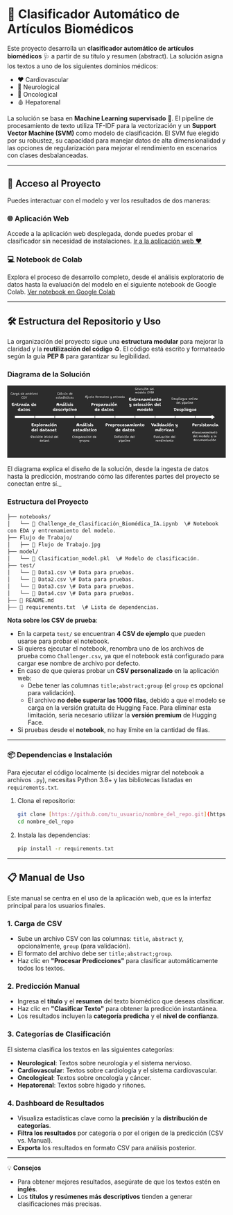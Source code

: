 # 🧠 Clasificador Automático de Artículos Biomédicos

Este proyecto desarrolla un **clasificador automático de artículos biomédicos** 🩺 a partir de su título y resumen (abstract). La solución asigna los textos a uno de los siguientes dominios médicos:

- ❤️ Cardiovascular
- 🧠 Neurological
- 🧬 Oncological
- 🩸 Hepatorenal

La solución se basa en **Machine Learning supervisado** 🤖. El pipeline de procesamiento de texto utiliza TF-IDF para la vectorización y un **Support Vector Machine (SVM)** como modelo de clasificación. El SVM fue elegido por su robustez, su capacidad para manejar datos de alta dimensionalidad y las opciones de regularización para mejorar el rendimiento en escenarios con clases desbalanceadas.

---

## 🚀 Acceso al Proyecto

Puedes interactuar con el modelo y ver los resultados de dos maneras:

### 🌐 Aplicación Web
Accede a la aplicación web desplegada, donde puedes probar el clasificador sin necesidad de instalaciones.
[Ir a la aplicación web ❤️](https://v0-medical-text-classifier.vercel.app/)

### 💻 Notebook de Colab
Explora el proceso de desarrollo completo, desde el análisis exploratorio de datos hasta la evaluación del modelo en el siguiente notebook de Google Colab.
[Ver notebook en Google Colab](https://colab.research.google.com/drive/1gSH9f-nLw-whV7MiXg5xBT74eqq1TD4B?usp=sharing)

---

## 🛠️ Estructura del Repositorio y Uso

La organización del proyecto sigue una **estructura modular** para mejorar la claridad y la **reutilización del código** ♻️. El código está escrito y formateado según la guía **PEP 8** para garantizar su legibilidad.

### Diagrama de la Solución

![Diagrama de Flujo de la Solución](Flujo_Trabajo/Flujo_Trabajo.jpeg)

El diagrama explica el diseño de la solución, desde la ingesta de datos hasta la predicción, mostrando cómo las diferentes partes del proyecto se conectan entre sí._

### Estructura del Proyecto

```
├── notebooks/
│   └── 📄 Challenge_de_Clasificación_Biomédica_IA.ipynb  \# Notebook con EDA y entrenamiento del modelo.
├── Flujo de Trabajo/
│   ├── 📄 Flujo de Trabajo.jpg
├── model/
│   └── 📄 Clasification_model.pkl  \# Modelo de clasificación.
├── test/
│   └── 📄 Data1.csv \# Data para pruebas.
│   └── 📄 Data2.csv \# Data para pruebas.
│   └── 📄 Data3.csv \# Data para pruebas.
│   └── 📄 Data4.csv \# Data para pruebas.
├── 📄 README.md
├── 📄 requirements.txt  \# Lista de dependencias.
```
**Nota sobre los CSV de prueba**:

- En la carpeta `test/` se encuentran **4 CSV de ejemplo** que pueden usarse para probar el notebook.
- Si quieres ejecutar el notebook, renombra uno de los archivos de prueba como `Challenger.csv`, ya que el notebook está configurado para cargar ese nombre de archivo por defecto.
- En caso de que quieras probar un **CSV personalizado** en la aplicación web:
  - Debe tener las columnas `title;abstract;group` (el `group` es opcional para validación).
  - El archivo **no debe superar las 1000 filas**, debido a que el modelo se carga en la versión gratuita de Hugging Face. Para eliminar esta limitación, sería necesario utilizar la **versión premium** de Hugging Face.
- Si pruebas desde el **notebook**, no hay límite en la cantidad de filas.

---

### 📦 Dependencias e Instalación
Para ejecutar el código localmente (si decides migrar del notebook a archivos `.py`), necesitas Python 3.8+ y las bibliotecas listadas en `requirements.txt`.

1.  Clona el repositorio:
    ```bash
    git clone [https://github.com/tu_usuario/nombre_del_repo.git](https://github.com/tu_usuario/nombre_del_repo.git)
    cd nombre_del_repo
    ```
2.  Instala las dependencias:
    ```bash
    pip install -r requirements.txt
    ```

---

## 📋 Manual de Uso

Este manual se centra en el uso de la aplicación web, que es la interfaz principal para los usuarios finales.

### 1. Carga de CSV
- Sube un archivo CSV con las columnas: `title`, `abstract` y, opcionalmente, `group` (para validación).
- El formato del archivo debe ser `title;abstract;group`.
- Haz clic en **"Procesar Predicciones"** para clasificar automáticamente todos los textos.

### 2. Predicción Manual
- Ingresa el **título** y el **resumen** del texto biomédico que deseas clasificar.
- Haz clic en **"Clasificar Texto"** para obtener la predicción instantánea.
- Los resultados incluyen la **categoría predicha** y el **nivel de confianza**.

### 3. Categorías de Clasificación
El sistema clasifica los textos en las siguientes categorías:

- **Neurological**: Textos sobre neurología y el sistema nervioso.
- **Cardiovascular**: Textos sobre cardiología y el sistema cardiovascular.
- **Oncological**: Textos sobre oncología y cáncer.
- **Hepatorenal**: Textos sobre hígado y riñones.

### 4. Dashboard de Resultados
- Visualiza estadísticas clave como la **precisión** y la **distribución de categorías**.
- **Filtra los resultados** por categoría o por el origen de la predicción (CSV vs. Manual).
- **Exporta** los resultados en formato CSV para análisis posterior.

---

💡 **Consejos**
- Para obtener mejores resultados, asegúrate de que los textos estén en **inglés**.
- Los **títulos y resúmenes más descriptivos** tienden a generar clasificaciones más precisas.
````
